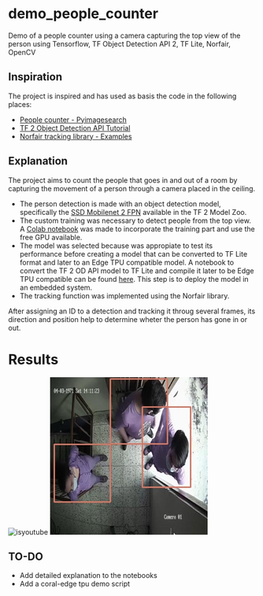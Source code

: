 # demo_people_counter
Demo of a people counter using a camera capturing the top view of the person using Tensorflow, TF Object Detection API 2, TF Lite, Norfair, OpenCV

## Inspiration
The project is inspired and has used as basis the code in the following places:
* [People counter - Pyimagesearch](https://www.pyimagesearch.com/2018/08/13/opencv-people-counter/)
* [TF 2 Object Detection API Tutorial](https://tensorflow-object-detection-api-tutorial.readthedocs.io/en/latest/)
* [Norfair tracking library - Examples](https://github.com/tryolabs/norfair/tree/master/demos)

## Explanation
The project aims to count the people that goes in and out of a room by capturing the movement of a person through a camera placed in the ceiling.

* The person detection is made with an object detection model, specifically the [SSD Mobilenet 2 FPN](https://github.com/tensorflow/models/blob/master/research/object_detection/g3doc/tf2_detection_zoo.md) available in the TF 2 Model Zoo.
* The custom training was necessary to detect people from the top view. A [Colab notebook](https://colab.research.google.com/drive/1b7lN9LI2zQoZA_PZ4f7HHjJr8pyPrfeV?usp=sharing) was made to incorporate the training part and use the free GPU available.
* The model was selected because was appropiate to test its performance before creating a model that can be converted to TF Lite format and later to an Edge TPU compatible model. A notebook to convert the TF 2 OD API model to TF Lite and compile it later to be Edge TPU compatible can be found [here](https://colab.research.google.com/drive/1_1ZBulkZyp9kClylHT01QhKbc3dM2QQa?usp=sharing). This step is to deploy the model in an embedded system.
* The tracking function was implemented using the Norfair library.

After assigning an ID to a detection and tracking it throug several frames, its direction and position help to determine wheter the person has gone in or out.

# Results
![isyoutube](https://youtu.be/pKjkLgWlUbg)
![image](results_tflite.jpg)

## TO-DO
* Add detailed explanation to the notebooks
* Add a coral-edge tpu demo script
